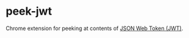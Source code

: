 peek-jwt
===

Chrome extension for peeking at contents of [JSON Web Token (JWT)](https://tools.ietf.org/html/rfc7519).
